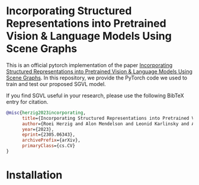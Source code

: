 # Incorporating Structured Representations into Pretrained Vision & Language Models Using Scene Graphs

This is an official pytorch implementation of the paper [Incorporating Structured Representations into Pretrained Vision & Language Models Using Scene Graphs](https://arxiv.org/abs/2305.06343). In this repository, we provide the PyTorch code we used to train and test our proposed SGVL model.

If you find SGVL useful in your research, please use the following BibTeX entry for citation.

```BibTeX
@misc{herzig2023incorporating,
      title={Incorporating Structured Representations into Pretrained Vision & Language Models Using Scene Graphs}, 
      author={Roei Herzig and Alon Mendelson and Leonid Karlinsky and Assaf Arbelle and Rogerio Feris and Trevor Darrell and Amir Globerson},
      year={2023},
      eprint={2305.06343},
      archivePrefix={arXiv},
      primaryClass={cs.CV}
}
```
# Installation
